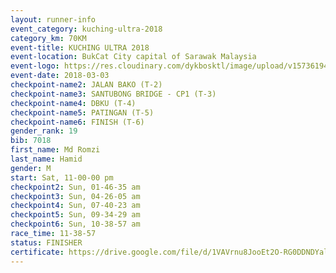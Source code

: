 ```yaml
--- 
layout: runner-info 
event_category: kuching-ultra-2018 
category_km: 70KM 
event-title: KUCHING ULTRA 2018 
event-location: BukCat City capital of Sarawak Malaysia 
event-logo: https://res.cloudinary.com/dykbosktl/image/upload/v1573619473/Logo/kuching-ultra-2018-logo_tlpvm5.png 
event-date: 2018-03-03 
checkpoint-name2: JALAN BAKO (T-2) 
checkpoint-name3: SANTUBONG BRIDGE - CP1 (T-3) 
checkpoint-name4: DBKU (T-4) 
checkpoint-name5: PATINGAN (T-5) 
checkpoint-name6: FINISH (T-6) 
gender_rank: 19
bib: 7018
first_name: Md Romzi
last_name: Hamid
gender: M
start: Sat, 11-00-00 pm
checkpoint2: Sun, 01-46-35 am
checkpoint3: Sun, 04-26-05 am
checkpoint4: Sun, 07-40-23 am
checkpoint5: Sun, 09-34-29 am
checkpoint6: Sun, 10-38-57 am
race_time: 11-38-57
status: FINISHER
certificate: https://drive.google.com/file/d/1VAVrnu8JooEt2O-RG0DDNDYalpj93wk/view?usp=sharing","CERTIFICATE")
--- 
```

